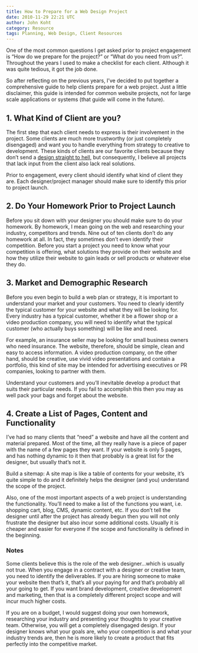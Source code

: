 ```yaml
---
title: How to Prepare for a Web Design Project
date: 2010-11-29 22:21 UTC
author: John Koht
category: Resource
tags: Planning, Web Design, Client Resources
---
```


One of the most common questions I get asked prior to project engagement is “How do we prepare for the project?” or “What do you need from us?”. Throughout the years I used to make a checklist for each client. Although it was quite tedious, it got the job done.

So after reflecting on the previous years, I’ve decided to put together a comprehensive guide to help clients prepare for a web project. Just a little disclaimer, this guide is intended for common website projects, not for large scale applications or systems (that guide will come in the future).

## 1. What Kind of Client are you?

The first step that each client needs to express is their involvement in the project. Some clients are much more trustworthy (or just completely disengaged) and want you to handle everything from strategy to creative to development. These kinds of clients are our favorite clients because they don’t send a [design straight to hell](http://theoatmeal.com/comics/design_hell), but consequently, I believe all projects that lack input from the client also lack real solutions.

Prior to engagement, every client should identify what kind of client they are. Each designer/project manager should make sure to identify this prior to project launch.

## 2. Do Your Homework Prior to Project Launch

Before you sit down with your designer you should make sure to do your homework. By homework, I mean going on the web and researching your industry, competitors and trends. Nine out of ten clients don’t do any homework at all. In fact, they sometimes don’t even identify their competition. Before you start a project you need to know what your competition is offering, what solutions they provide on their website and how they utilize their website to gain leads or sell products or whatever else they do.

## 3. Market and Demographic Research

Before you even begin to build a web plan or strategy, it is important to understand your market and your customers. You need to clearly identify the typical customer for your website and what they will be looking for. Every industry has a typical customer, whether it be a flower shop or a video production company, you will need to identify what the typical customer (who actually buys something) will be like and need.

For example, an insurance seller may be looking for small business owners who need insurance. The website, therefore, should be simple, clean and easy to access information. A video production company, on the other hand, should be creative, use vivid video presentations and contain a portfolio, this kind of site may be intended for advertising executives or PR companies, looking to partner with them.

Understand your customers and you’ll inevitable develop a product that suits their particular needs. If you fail to accomplish this then you may as well pack your bags and forget about the website.

## 4. Create a List of Pages, Content and Functionality

I’ve had so many clients that “need” a website and have all the content and material prepared. Most of the time, all they really have is a piece of paper with the name of a few pages they want. If your website is only 5 pages, and has nothing dynamic to it then that probably is a great list for the designer, but usually that’s not it.

Build a sitemap: A site map is like a table of contents for your website, it’s quite simple to do and it definitely helps the designer (and you) understand the scope of the project.

Also, one of the most important aspects of a web project is understanding the functionality. You’ll need to make a list of the functions you want, i.e. shopping cart, blog, CMS, dynamic content, etc. If you don’t tell the designer until after the project has already begun then you will not only frustrate the designer but also incur some additional costs. Usually it is cheaper and easier for everyone if the scope and functionality is defined in the beginning.

### Notes

Some clients believe this is the role of the web designer…which is usually not true. When you engage in a contract with a designer or creative team, you need to identify the deliverables. If you are hiring someone to make your website then that’s it, that’s all your paying for and that’s probably all your going to get. If you want brand development, creative development and marketing, then that is a completely different project scope and will incur much higher costs.

If you are on a budget, I would suggest doing your own homework, researching your industry and presenting your thoughts to your creative team. Otherwise, you will get a completely disengaged design. If your designer knows what your goals are, who your competition is and what your industry trends are, then he is more likely to create a product that fits perfectly into the competitive market.